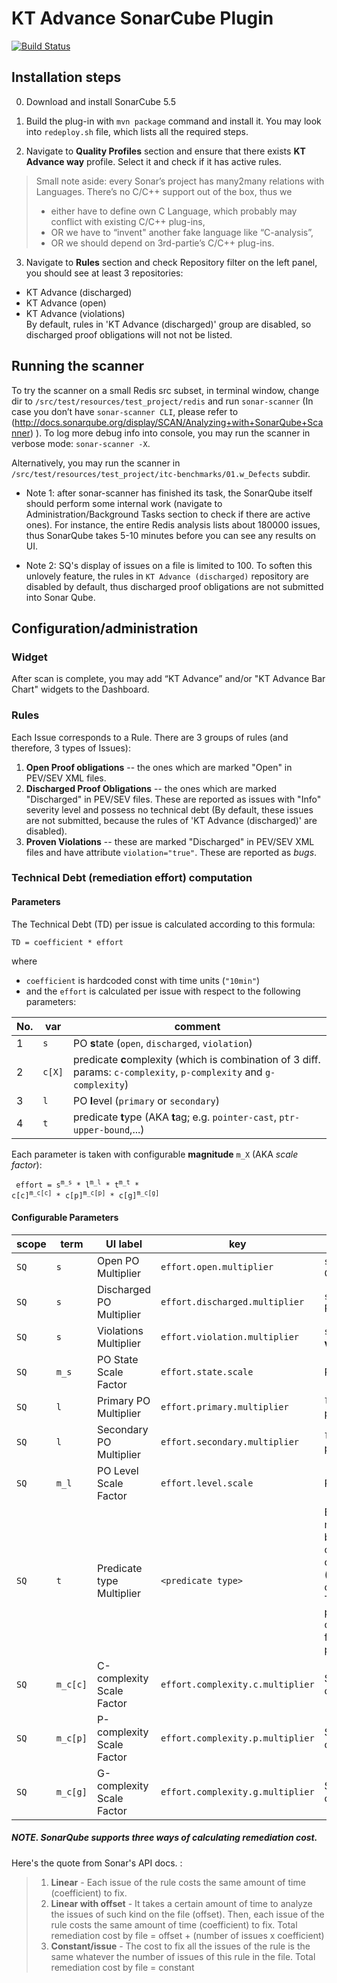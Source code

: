 # KT Advance SonarCube Plugin

[![Build Status](https://travis-ci.com/mrbkt/kestreltech.svg?token=1L4UwqexWxqBGfsyymrm&branch=master)](https://travis-ci.com/mrbkt/kestreltech)

## Installation steps

0. Download and install SonarCube 5.5

1. Build the plug-in with `mvn package` command and install it. You may look into `redeploy.sh` file, which lists all the required steps. 
 
2. Navigate to **Quality Profiles** section and ensure that there exists **KT Advance way** profile. Select it and check if it has active rules.

>Small note aside: every Sonar’s project has many2many relations with Languages. There’s no C/C++ support out of the box, thus we 
>- either have to define own C Language, which probably may conflict with existing C/C++ plug-ins, 
>- OR we have to “invent" another fake language like “C-analysis”, 
>- OR we should depend on 3rd-partie’s C/C++ plug-ins.

3. Navigate to **Rules** section and check Repository filter on the left panel, you should see at least 3 repositories: 
  - KT Advance (discharged) 
  - KT Advance (open)
  - KT Advance (violations)  
By default, rules in 'KT Advance (discharged)' group are disabled, so discharged proof obligations will not not be listed.

## Running the scanner
To try the scanner on a small Redis src subset, in terminal window, change dir to `/src/test/resources/test_project/redis` and run `sonar-scanner` (In case you don’t have `sonar-scanner CLI`, please refer to (http://docs.sonarqube.org/display/SCAN/Analyzing+with+SonarQube+Scanner) ). 
To log more debug info into console, you may run the scanner in verbose mode: `sonar-scanner -X`.

Alternatively, you may run the scanner in `/src/test/resources/test_project/itc-benchmarks/01.w_Defects` subdir.

  - Note 1:  after sonar-scanner has finished its task, the SonarQube itself should perform some internal work (navigate to Administration/Background Tasks section to check if there are active ones). For instance, the entire Redis analysis lists about 180000 issues, thus SonarQube takes 5-10 minutes before you can see any results on UI.

  - Note 2: SQ's display of issues on a file is limited to 100. To soften this unlovely feature, the rules in `KT Advance (discharged)` repository are disabled by default, thus discharged proof obligations are not submitted into Sonar Qube.


## Configuration/administration

### Widget
After scan is complete, you may add “KT Advance” and/or "KT Advance Bar Chart" widgets to the Dashboard.

### Rules

Each Issue corresponds to a Rule. There are 3 groups of rules (and therefore, 3 types of Issues):

1. **Open Proof obligations** -- the ones which are marked "Open" in PEV/SEV XML files.
2. **Discharged Proof Obligations** -- the ones which are marked "Discharged" in PEV/SEV files. These are reported as issues with "Info" severity level and possess no technical debt (By default, these issues are not submitted, because the rules of  'KT Advance (discharged)' are disabled).
3. **Proven Violations** -- these are marked "Discharged" in PEV/SEV XML files and have attribute `violation="true"`. These are reported as *bugs*.

### Technical Debt (remediation effort) computation
#### Parameters
The Technical Debt (TD) per issue is calculated according to this formula:
	
	TD = coefficient * effort
where
  - `coefficient` is hardcoded const with time units (`"10min"`)
  -  and the `effort` is calculated per issue with respect to the following parameters:

 No. | var | comment
---- | --- | -------
1 | `s` | PO **s**tate (`open`, `discharged`, `violation`)
2 | `c[X]` | predicate **c**omplexity (which is combination of 3 diff. params: `c-complexity`, `p-complexity` and `g-complexity`)
3 | `l` | PO **l**evel (`primary` or `secondary`)
4 | `t` | predicate **t**ype (AKA **t**ag; e.g. `pointer-cast`, `ptr-upper-bound`,...)

Each parameter is taken with configurable **magnitude** `m_X` (AKA *scale factor*):

<code>		effort = s<sup>m_s</sup> * l<sup>m_l</sup> * t<sup>m_t</sup> * c[c]<sup>m_c[c]</sup> * c[p]<sup>m_c[p]</sup> * c[g]<sup>m_c[g]</sup> </code>

#### Configurable Parameters

 scope | term | UI label  | key | comment | default value
------ | ---- | --------- | --- | ------- | -------------
`SQ` | `s` | Open PO Multiplier | `effort.open.multiplier` | `s` value for **open** Proof Obligations | `2.0`
`SQ` | `s` | Discharged PO Multiplier | `effort.discharged.multiplier` | `s` value for **discharged** Proof Obligations | `0.0`
`SQ` | `s` | Violations Multiplier | `effort.violation.multiplier` | `s` value for proven **violations** | `10.0`
`SQ` | `m_s` | PO State Scale Factor | `effort.state.scale` | PO **s**tate scale factor | `0.5`
`SQ` | `l` |  Primary PO Multiplier | `effort.primary.multiplier` | `l` value for **primary** proof obligations | `2.0` 
`SQ` | `l` |  Secondary PO Multiplier | `effort.secondary.multiplier` | `l` value for **secondary** proof obligations | `4.0`
`SQ` | `m_l` |  PO Level Scale Factor | `effort.level.scale` | PO **l**evel scale factor | `0.5` 
`SQ` | `t` |  Predicate type Multiplier | `<predicate type>`  | By predicate-**t**ype multiplier. There are 31 by-predicate coefficients, which could be tuned via (/settings?category=kt+advance). The effective list of predicates with default coefficients could be found at [predicates.tsv](https://github.com/compartia/kestreltech/blob/master/src/main/resources/predicates.tsv). | see predicates.tsv
`SQ` | `m_c[c]` | C-complexity Scale Factor | `effort.complexity.c.multiplier` | Scale Factor c-complexity (`c[c]`) | `0.5`
`SQ` | `m_c[p]` | P-complexity Scale Factor | `effort.complexity.p.multiplier` | Scale Factor p-complexity (`c[p]`) | `0.5`
`SQ` | `m_c[g]` | G-complexity Scale Factor | `effort.complexity.g.multiplier` | Scale Factor g-complexity (`c[g]`) | `0.5`

 
##### NOTE. SonarQube supports three ways of calculating remediation cost.
Here's the quote from Sonar's API docs. :

> 1. **Linear** - Each issue of the rule costs the same amount of time (coefficient) to fix.
> 2. **Linear with offset** - It takes a certain amount of time to analyze the issues of such kind on the file (offset). Then, each issue of the rule costs the same amount of time (coefficient) to fix. Total remediation cost by file = offset + (number of issues x coefficient)
> 3. **Constant/issue** - The cost to fix all the issues of the rule is the same whatever the number of issues of this rule in the file. Total remediation cost by file = constant
